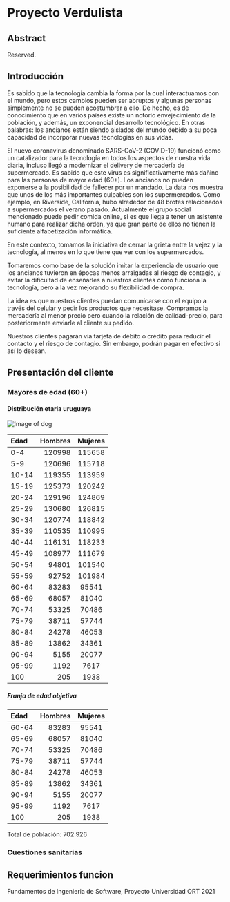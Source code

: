 # Proyecto Verdulista
  
## Abstract 
Reserved.

## Introducción
Es sabido que la tecnología cambia la forma por la cual interactuamos con el mundo, pero estos cambios pueden ser abruptos y algunas personas simplemente no se pueden acostumbrar a ello. De hecho, es de conocimiento que en varios países existe un notorio envejecimiento de la población, y además, un exponencial desarrollo tecnológico. En otras palabras: los ancianos están siendo aislados del mundo debido a su poca capacidad de incorporar nuevas tecnologías en sus vidas.

El nuevo coronavirus denominado SARS-CoV-2 (COVID-19) funcionó como un catalizador para la tecnología en todos los aspectos de nuestra vida diaria, incluso llegó a modernizar el delivery de mercadería de supermercado. Es sabido que este virus es significativamente más dañino para las personas de mayor edad (60+). Los ancianos no pueden exponerse a la posibilidad de fallecer por un mandado. La data nos muestra que unos de los más importantes culpables son los supermercados. Como ejemplo, en Riverside, California, hubo alrededor de 48 brotes relacionados a supermercados el verano pasado. Actualmente el grupo social mencionado puede pedir comida online, si es que llega a tener un asistente humano para realizar dicha orden, ya que gran parte de ellos no tienen la suficiente alfabetización informática.

En este contexto, tomamos la iniciativa de cerrar la grieta entre la vejez y la tecnología, al menos en lo que tiene que ver con los supermercados.

Tomaremos como base de la solución imitar la experiencia de usuario que los ancianos tuvieron en épocas menos arraigadas al riesgo de contagio, y evitar la dificultad de enseñarles a nuestros clientes cómo funciona la tecnología, pero a la vez mejorando su flexibilidad de compra.

La idea es que nuestros clientes puedan comunicarse con el equipo a través del celular y pedir los productos que necesitase. Compramos la mercadería al menor precio pero cuando la relación de calidad-precio, para posteriormente enviarle al cliente su pedido.

Nuestros clientes pagarán vía tarjeta de débito o crédito para reducir el contacto y el riesgo de contagio. Sin embargo, podrán pagar en efectivo si así lo desean.


## Presentación del cliente

### Mayores de edad (60+)

#### Distribución etaria uruguaya

![Image of dog](https://i.imgur.com/DJgzPMJ.png)

| Edad | Hombres | Mujeres |
| :------- | ----: | :---: |
| 0-4 | 120998 | 115658 |
| 5-9 | 120696 | 115718 |
| 10-14 | 119355 | 113959 |
| 15-19 | 125373 | 120242 |
| 20-24 | 129196 | 124869 |
| 25-29 | 130680 | 126815 |
| 30-34 | 120774 | 118842 |
| 35-39 | 110535 | 110995 |
| 40-44 | 116131 | 118233 |
| 45-49 | 108977 | 111679 |
| 50-54 | 94801 | 101540 |
| 55-59 | 92752 | 101984 |
| 60-64 | 83283 | 95541 |
| 65-69 | 68057 | 81040 |
| 70-74 | 53325 | 70486 |
| 75-79 | 38711 | 57744 |
| 80-84 | 24278 | 46053 |
| 85-89 | 13862 | 34361 |
| 90-94 | 5155 | 20077 |
| 95-99 | 1192 | 7617 |
| 100 | 205 | 1938 |


##### Franja de edad objetiva

| Edad | Hombres | Mujeres |
| :------- | ----: | :---: |
| 60-64 | 83283 | 95541 |
| 65-69 | 68057 | 81040 |
| 70-74 | 53325 | 70486 |
| 75-79 | 38711 | 57744 |
| 80-84 | 24278 | 46053 |
| 85-89 | 13862 | 34361 |
| 90-94 | 5155 | 20077 |
| 95-99 | 1192 | 7617 |
| 100 | 205 | 1938 |

Total de población: 702.926

### Cuestiones sanitarias

##  Requerimientos funcion
Fundamentos de Ingenieria de Software, Proyecto Universidad ORT 2021

